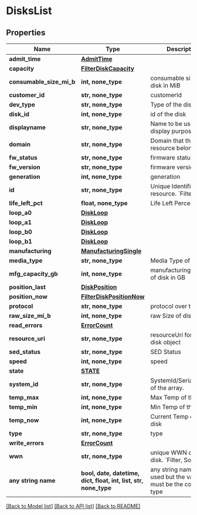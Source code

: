 # DisksList


## Properties
Name | Type | Description | Notes
------------ | ------------- | ------------- | -------------
**admit_time** | [**AdmitTime**](AdmitTime.md) |  | [optional] 
**capacity** | [**FilterDiskCapacity**](FilterDiskCapacity.md) |  | [optional] 
**consumable_size_mi_b** | **int, none_type** | consumable size of disk in MiB | [optional] 
**customer_id** | **str, none_type** | customerId | [optional] 
**dev_type** | **str, none_type** | Type of the disk. | [optional] 
**disk_id** | **int, none_type** | id of the disk | [optional] 
**displayname** | **str, none_type** | Name to be used for display purposes | [optional] 
**domain** | **str, none_type** | Domain that the resource belongs to | [optional] 
**fw_status** | **str, none_type** | firmware status | [optional] 
**fw_version** | **str, none_type** | firmware version | [optional] 
**generation** | **int, none_type** | generation | [optional] 
**id** | **str, none_type** | Unique Identifier of the resource. &#x60;Filter&#x60; | [optional] 
**life_left_pct** | **float, none_type** | Life Left Percentage | [optional] 
**loop_a0** | [**DiskLoop**](DiskLoop.md) |  | [optional] 
**loop_a1** | [**DiskLoop**](DiskLoop.md) |  | [optional] 
**loop_b0** | [**DiskLoop**](DiskLoop.md) |  | [optional] 
**loop_b1** | [**DiskLoop**](DiskLoop.md) |  | [optional] 
**manufacturing** | [**ManufacturingSingle**](ManufacturingSingle.md) |  | [optional] 
**media_type** | **str, none_type** | Media Type of the disk | [optional] 
**mfg_capacity_gb** | **int, none_type** | manufacturing capacity of disk in GB | [optional] 
**position_last** | [**DiskPosition**](DiskPosition.md) |  | [optional] 
**position_now** | [**FilterDiskPositionNow**](FilterDiskPositionNow.md) |  | [optional] 
**protocol** | **str, none_type** | protocol over the disk | [optional] 
**raw_size_mi_b** | **int, none_type** | raw Size of disk in GB | [optional] 
**read_errors** | [**ErrorCount**](ErrorCount.md) |  | [optional] 
**resource_uri** | **str, none_type** | resourceUri for detailed disk object | [optional] 
**sed_status** | **str, none_type** | SED Status | [optional] 
**speed** | **int, none_type** | speed | [optional] 
**state** | [**STATE**](STATE.md) |  | [optional] 
**system_id** | **str, none_type** | SystemId/SerialNumber of the array. | [optional] 
**temp_max** | **int, none_type** | Max Temp of the disk | [optional] 
**temp_min** | **int, none_type** | Min Temp of the disk | [optional] 
**temp_now** | **int, none_type** | Current Temp of the disk | [optional] 
**type** | **str, none_type** | type | [optional] 
**write_errors** | [**ErrorCount**](ErrorCount.md) |  | [optional] 
**wwn** | **str, none_type** | unique WWN of the disk. &#x60;Filter, Sort&#x60; | [optional] 
**any string name** | **bool, date, datetime, dict, float, int, list, str, none_type** | any string name can be used but the value must be the correct type | [optional]

[[Back to Model list]](../README.md#documentation-for-models) [[Back to API list]](../README.md#documentation-for-api-endpoints) [[Back to README]](../README.md)


